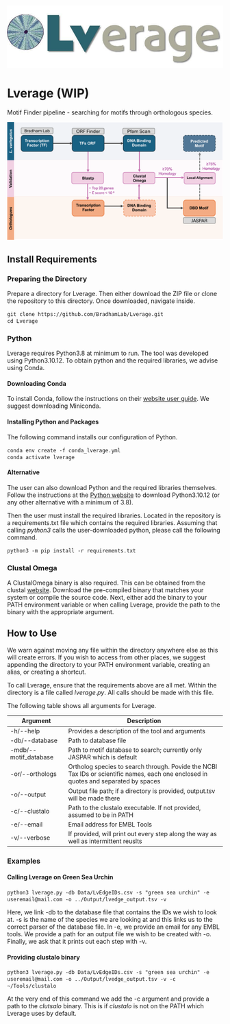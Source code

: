 ![Logo](logo.jpg "Lverage Logo")

# Lverage (WIP)
Motif Finder pipeline - searching for motifs through orthologous species.

![Workflow of Lverage. Obtaining and comparing DBDs between transcription factors to obtain motifs.](workflow.png "Lverage Workflow")

## Install Requirements

### Preparing the Directory
Prepare a directory for Lverage. Then either download the ZIP file or clone the repository to this directory. Once downloaded, navigate inside.
```
git clone https://github.com/BradhamLab/Lverage.git
cd Lverage
```

### Python
Lverage requires Python3.8 at minimum to run. The tool was developed using Python3.10.12. To obtain python and the required libraries, we advise using Conda.

#### Downloading Conda
To install Conda, follow the instructions on their [website user guide](https://conda.io/projects/conda/en/latest/user-guide/install/index.html "https://conda.io/projects/conda/en/latest/user-guide/install/index.html"). We suggest downloading Miniconda.

#### Installing Python and Packages
The following command installs our configuration of Python.
```
conda env create -f conda_lverage.yml
conda activate lverage
```

#### Alternative
The user can also download Python and the required libraries themselves. Follow the instructions at the [Python website](www.python.org "www.python.org") to download Python3.10.12 (or any other alternative with a minimum of 3.8). 

Then the user must install the required libraries. Located in the repository is a requirements.txt file which contains the required libraries. Assuming that calling *python3* calls the user-downloaded python, please call the following command.

```
python3 -m pip install -r requirements.txt
```

### Clustal Omega
A ClustalOmega binary is also required. This can be obtained from the clustal [website](http://www.clustal.org/omega/ "http://www.clustal.org/omega/"). Download the pre-compiled binary that matches your system or compile the source code. Next, either add the binary to your PATH environment variable or when calling Lverage, provide the path to the binary with the appropriate argument.

## How to Use
We warn against moving any file within the directory anywhere else as this will create errors. If you wish to access from other places, we suggest appending the directory to your PATH environment variable, creating an alias, or creating a shortcut.

To call Lverage, ensure that the requirements above are all met. Within the directory is a file called *lverage.py*. All calls should be made with this file.

The following table shows all arguments for Lverage.


|Argument|Description|
|---|---|
|-h/--help| Provides a description of the tool and arguments |
|-db/--database| Path to database file |
|-mdb/--motif_database| Path to motif database to search; currently only JASPAR which is default|
|-or/--orthologs|Ortholog species to search through. Povide the NCBI Tax IDs or scientific names, each one enclosed in quotes and separated by spaces|
|-o/--output|Output file path; if a directory is provided, output.tsv will be made there|
|-c/--clustalo| Path to the clustalo executable. If not provided, assumed to be in PATH|
|-e/--email|Email address for EMBL Tools|
|-v/--verbose|If provided, will print out every step along the way as well as intermittent reuslts|



### Examples

#### Calling Lverage on Green Sea Urchin

```
python3 lverage.py -db Data/LvEdgeIDs.csv -s "green sea urchin" -e useremail@mail.com -o ../Output/lvedge_output.tsv -v
```
Here, we link -db to the database file that contains the IDs we wish to look at. -s is the name of the species we are looking at and this links us to the correct parser of the database file. In -e, we provide an email for any EMBL tools. We provide a path for an output file we wish to be created with -o. Finally, we ask that it prints out each step with -v.

#### Providing clustalo binary
```
python3 lverage.py -db Data/LvEdgeIDs.csv -s "green sea urchin" -e useremail@mail.com -o ../Output/lvedge_output.tsv -v -c ~/Tools/clustalo
```
At the very end of this command we add the -c argument and provide a path to the *clutsalo* binary. This is if *clustalo* is not on the PATH which Lverage uses by default.
